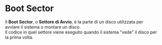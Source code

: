 # Boot Sector #
Il **Boot Sector**, o **Settore di Avvio**, è la parte di un disco utilizzata per avviare il sistema o montare un disco.<br />
Il codice in quel settore viene eseguito quando il sistema "vede" il disco per la prima volta.
